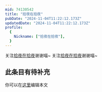 ```yaml
---
mid: 74130542
title: "拾夜在拾夜"
pubDate: "2024-11-04T11:22:12.173Z"
updatedDate: "2024-11-04T11:22:12.173Z"
profile:
  {
    Nickname: ["拾夜在拾夜"],
  }
---
```


关注[拾夜在拾夜](https://space.bilibili.com/74130542)谢谢喵~ 关注[拾夜在拾夜](https://space.bilibili.com/74130542)谢谢喵~

## 此条目有待补充
你可以在[这里](https://github.com/Yuhanawa/VTuber.ICU-Content/edit/master/v/拾夜在拾夜/index.md)编辑本文
